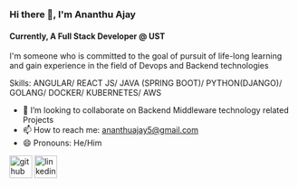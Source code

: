 ### Hi there 👋, I'm Ananthu Ajay
#### Currently, A Full Stack Developer @ UST
I'm someone who is committed to the goal of pursuit of life-long learning and gain experience in the field of Devops and  Backend technologies

Skills: ANGULAR/ REACT JS/ JAVA (SPRING BOOT)/ PYTHON(DJANGO)/ GOLANG/ DOCKER/ KUBERNETES/ AWS
- 👯 I’m looking to collaborate on Backend Middleware technology related Projects 
- 📫 How to reach me: ananthuajay5@gmail.com 
- 😄 Pronouns: He/Him 


[<img src='https://cdn.jsdelivr.net/npm/simple-icons@3.0.1/icons/github.svg' alt='github' height='40'>](https://github.com/https://github.com/ananthuajay)  [<img src='https://cdn.jsdelivr.net/npm/simple-icons@3.0.1/icons/linkedin.svg' alt='linkedin' height='40'>](https://www.linkedin.com/in/https://www.linkedin.com/in/ananthu-ajay-710417155//)  


